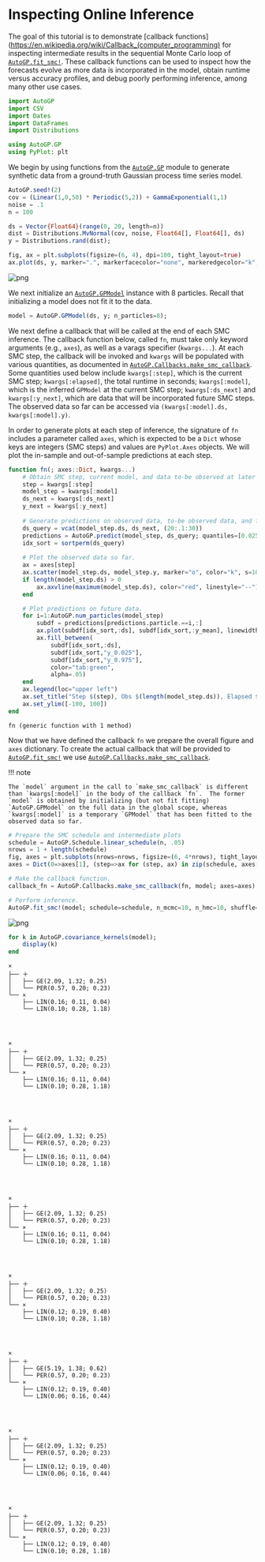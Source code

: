 <!--
Copyright 2023 Google LLC

Licensed under the Apache License, Version 2.0 (the "License");
you may not use this file except in compliance with the License.
You may obtain a copy of the License at

     http://www.apache.org/licenses/LICENSE-2.0

Unless required by applicable law or agreed to in writing, software
distributed under the License is distributed on an "AS IS" BASIS,
WITHOUT WARRANTIES OR CONDITIONS OF ANY KIND, either express or implied.
See the License for the specific language governing permissions and
limitations under the License.
-->

# Inspecting Online Inference

The goal of this tutorial is to demonstrate [callback functions](https://en.wikipedia.org/wiki/Callback_(computer_programming) for inspecting intermediate results in the sequential Monte Carlo loop of [`AutoGP.fit_smc!`](@ref). These callback functions can be used to inspect how the forecasts evolve as more data is incorporated in the model, obtain runtime versus accuracy profiles, and debug poorly performing inference, among many other use cases.


```julia
import AutoGP
import CSV
import Dates
import DataFrames
import Distributions

using AutoGP.GP
using PyPlot: plt
```

We begin by using functions from the [`AutoGP.GP`](@ref) module to generate synthetic data from a ground-truth Gaussian process time series model.


```julia
AutoGP.seed!(2)
cov = (Linear(1,0,50) * Periodic(5,2)) + GammaExponential(1,1)
noise = .1
n = 100

ds = Vector{Float64}(range(0, 20, length=n))
dist = Distributions.MvNormal(cov, noise, Float64[], Float64[], ds)
y = Distributions.rand(dist);

fig, ax = plt.subplots(figsize=(6, 4), dpi=100, tight_layout=true)
ax.plot(ds, y, marker=".", markerfacecolor="none", markeredgecolor="k", color="black");
```


    
![png](callbacks_files/callbacks_5_0.png)
    


We next initialize an [`AutoGP.GPModel`](@ref) instance with 8 particles. Recall that initializing a model does not fit it to the data.


```julia
model = AutoGP.GPModel(ds, y; n_particles=8);
```

We next define a callback that will be called at the end of each SMC inference. The callback function below, called `fn`, must take only keyword arguments (e.g., `axes`), as well as a varags specifier (`kwargs...`).  At each SMC step, the callback will be invoked and `kwargs` will be populated with various quantities, as documented in [`AutoGP.Callbacks.make_smc_callback`](@ref).  Some quantities used below include `kwargs[:step]`, which is the current SMC step; `kwargs[:elapsed]`, the total runtime in seconds; `kwargs[:model]`, which is the inferred `GPModel` at the current SMC step; `kwargs[:ds_next]` and `kwargs[:y_next]`, which are data that will be incorporated future SMC steps.  The observed data so far can be accessed via `(kwargs[:model].ds, kwargs[:model].y)`.

In order to generate plots at each step of inference, the signature of `fn` includes a parameter called `axes`, which is expected to be a `Dict` whose keys are integers (SMC steps) and values are `PyPlot.Axes` objects.  We will plot the in-sample and out-of-sample predictions at each step.


```julia
function fn(; axes::Dict, kwargs...)
    # Obtain SMC step, current model, and data to-be observed at later SMC steps
    step = kwargs[:step]
    model_step = kwargs[:model]
    ds_next = kwargs[:ds_next]
    y_next = kwargs[:y_next]
    
    # Generate predictions on observed data, to-be observed data, and future data.
    ds_query = vcat(model_step.ds, ds_next, (20:.1:30))
    predictions = AutoGP.predict(model_step, ds_query; quantiles=[0.025, 0.975])
    idx_sort = sortperm(ds_query)
    
    # Plot the observed data so far.
    ax = axes[step]
    ax.scatter(model_step.ds, model_step.y, marker="o", color="k", s=10, label="Observed Data")    
    if length(model_step.ds) > 0
        ax.axvline(maximum(model_step.ds), color="red", linestyle="--")
    end

    # Plot predictions on future data.
    for i=1:AutoGP.num_particles(model_step)
        subdf = predictions[predictions.particle.==i,:]
        ax.plot(subdf[idx_sort,:ds], subdf[idx_sort,:y_mean], linewidth=.5, color="k")
        ax.fill_between(
            subdf[idx_sort,:ds],
            subdf[idx_sort,"y_0.025"],
            subdf[idx_sort,"y_0.975"],
            color="tab:green",
            alpha=.05)
    end
    ax.legend(loc="upper left")
    ax.set_title("Step $(step), Obs $(length(model_step.ds)), Elapsed $(kwargs[:elapsed])")
    ax.set_ylim([-100, 100])
end
```




    fn (generic function with 1 method)



Now that we have defined the callback `fn` we prepare the overall figure and `axes` dictionary.  To create the actual callback that will be provided to [`AutoGP.fit_smc!`](@ref) we use [`AutoGP.Callbacks.make_smc_callback`](@ref).

!!! note

    The `model` argument in the call to `make_smc_callback` is different than `kwargs[:model]` in the body of the callback `fn`.  The former `model` is obtained by initializing (but not fit fitting) `AutoGP.GPModel` on the full data in the global scope, whereas `kwargs[:model]` is a temporary `GPModel` that has been fitted to the observed data so far.


```julia
# Prepare the SMC schedule and intermediate plots
schedule = AutoGP.Schedule.linear_schedule(n, .05)
nrows = 1 + length(schedule)
fig, axes = plt.subplots(nrows=nrows, figsize=(6, 4*nrows), tight_layout=true, dpi=100)
axes = Dict(0=>axes[1], (step=>ax for (step, ax) in zip(schedule, axes[2:end]))...)

# Make the callback function.
callback_fn = AutoGP.Callbacks.make_smc_callback(fn, model; axes=axes)

# Perform inference.
AutoGP.fit_smc!(model; schedule=schedule, n_mcmc=10, n_hmc=10, shuffle=false, callback_fn=callback_fn);
```


    
![png](callbacks_files/callbacks_11_0.png)
    



```julia
for k in AutoGP.covariance_kernels(model);
    display(k)
end
```


    ×
    ├── ＋
    │   ├── GE(2.09, 1.32; 0.25)
    │   └── PER(0.57, 0.20; 0.23)
    └── ×
        ├── LIN(0.16; 0.11, 0.04)
        └── LIN(0.10; 0.28, 1.18)




    ×
    ├── ＋
    │   ├── GE(2.09, 1.32; 0.25)
    │   └── PER(0.57, 0.20; 0.23)
    └── ×
        ├── LIN(0.16; 0.11, 0.04)
        └── LIN(0.10; 0.28, 1.18)




    ×
    ├── ＋
    │   ├── GE(2.09, 1.32; 0.25)
    │   └── PER(0.57, 0.20; 0.23)
    └── ×
        ├── LIN(0.16; 0.11, 0.04)
        └── LIN(0.10; 0.28, 1.18)




    ×
    ├── ＋
    │   ├── GE(2.09, 1.32; 0.25)
    │   └── PER(0.57, 0.20; 0.23)
    └── ×
        ├── LIN(0.16; 0.11, 0.04)
        └── LIN(0.10; 0.28, 1.18)




    ×
    ├── ＋
    │   ├── GE(2.09, 1.32; 0.25)
    │   └── PER(0.57, 0.20; 0.23)
    └── ×
        ├── LIN(0.12; 0.19, 0.40)
        └── LIN(0.10; 0.28, 1.18)




    ×
    ├── ＋
    │   ├── GE(5.19, 1.38; 0.62)
    │   └── PER(0.57, 0.20; 0.23)
    └── ×
        ├── LIN(0.12; 0.19, 0.40)
        └── LIN(0.06; 0.16, 0.44)




    ×
    ├── ＋
    │   ├── GE(2.09, 1.32; 0.25)
    │   └── PER(0.57, 0.20; 0.23)
    └── ×
        ├── LIN(0.12; 0.19, 0.40)
        └── LIN(0.06; 0.16, 0.44)




    ×
    ├── ＋
    │   ├── GE(2.09, 1.32; 0.25)
    │   └── PER(0.57, 0.20; 0.23)
    └── ×
        ├── LIN(0.12; 0.19, 0.40)
        └── LIN(0.10; 0.28, 1.18)


